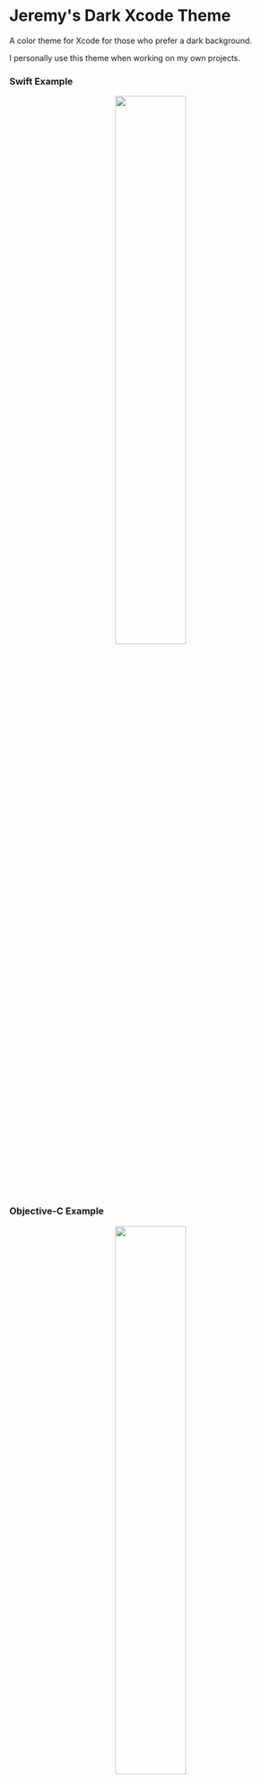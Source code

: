 # Jeremy's Dark Xcode Theme

A color theme for Xcode for those who prefer a dark background.

I personally use this theme when working on my own projects. 

### Swift Example

<p align="center">
	<img src="http://i.imgur.com/IkHRA8r.png" width="50%">
</p>


### Objective-C Example

<p align="center">
	<img src="http://i.imgur.com/SZoRjf1.png" width="50%">
</p>


### Installation instructions

1) Clone to some place like your Downloads folder

```bash
cd ~/Downloads && git clone https://github.com/spritekitbook/jeremydark.git
```

2) Copy the theme to your Xcode FontAndColorThemes directory

```bash
cp ~/Downloads/jeremydark.dvtcolortheme ~/Library/Developer/Xcode/UserData/FontAndColorThemes
```

3) Re-launch Xcode

4) Select the Jeremy Dark color theme.

Xcode > Preferences... > Fonts & Colors > Jeremy Dark

5) Optional. Install an I-Beam cursor that looks better on dark backgrounds in Xcode.

https://github.com/egold/better-xcode-ibeam-cursor